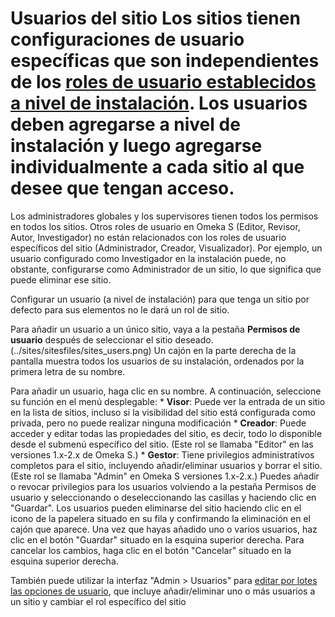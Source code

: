 # Usuarios del sitio Los sitios tienen configuraciones de usuario específicas que son independientes de los [roles de usuario establecidos a nivel de instalación](../admin/users.md). Los usuarios deben agregarse a nivel de instalación y luego agregarse individualmente a cada sitio al que desee que tengan acceso. 

Los administradores globales y los supervisores tienen todos los permisos en todos los sitios. Otros roles de usuario en Omeka S (Editor, Revisor, Autor, Investigador) no están relacionados con los roles de usuario específicos del sitio (Administrador, Creador, Visualizador). Por ejemplo, un usuario configurado como Investigador en la instalación puede, no obstante, configurarse como Administrador de un sitio, lo que significa que puede eliminar ese sitio. 

Configurar un usuario (a nivel de instalación) para que tenga un sitio por defecto para sus elementos no le dará un rol de sitio. 

Para añadir un usuario a un único sitio, vaya a la pestaña **Permisos de usuario** después de seleccionar el sitio deseado. (../sites/sitesfiles/sites_users.png) Un cajón en la parte derecha de la pantalla muestra todos los usuarios de su instalación, ordenados por la primera letra de su nombre. 

Para añadir un usuario, haga clic en su nombre. A continuación, seleccione su función en el menú desplegable: * **Visor**: Puede ver la entrada de un sitio en la lista de sitios, incluso si la visibilidad del sitio está configurada como privada, pero no puede realizar ninguna modificación * **Creador**: Puede acceder y editar todas las propiedades del sitio, es decir, todo lo disponible desde el submenú específico del sitio. (Este rol se llamaba "Editor" en las versiones 1.x-2.x de Omeka S.) * **Gestor**: Tiene privilegios administrativos completos para el sitio, incluyendo añadir/eliminar usuarios y borrar el sitio. (Este rol se llamaba "Admin" en Omeka S versiones 1.x-2.x.) Puedes añadir o revocar privilegios para los usuarios volviendo a la pestaña Permisos de usuario y seleccionando o deseleccionando las casillas y haciendo clic en "Guardar". Los usuarios pueden eliminarse del sitio haciendo clic en el icono de la papelera situado en su fila y confirmando la eliminación en el cajón que aparece. Una vez que hayas añadido uno o varios usuarios, haz clic en el botón "Guardar" situado en la esquina superior derecha. Para cancelar los cambios, haga clic en el botón "Cancelar" situado en la esquina superior derecha. 

También puede utilizar la interfaz "Admin > Usuarios" para [editar por lotes las opciones de usuario](../admin/users.md#batch-editing), que incluye añadir/eliminar uno o más usuarios a un sitio y cambiar el rol específico del sitio